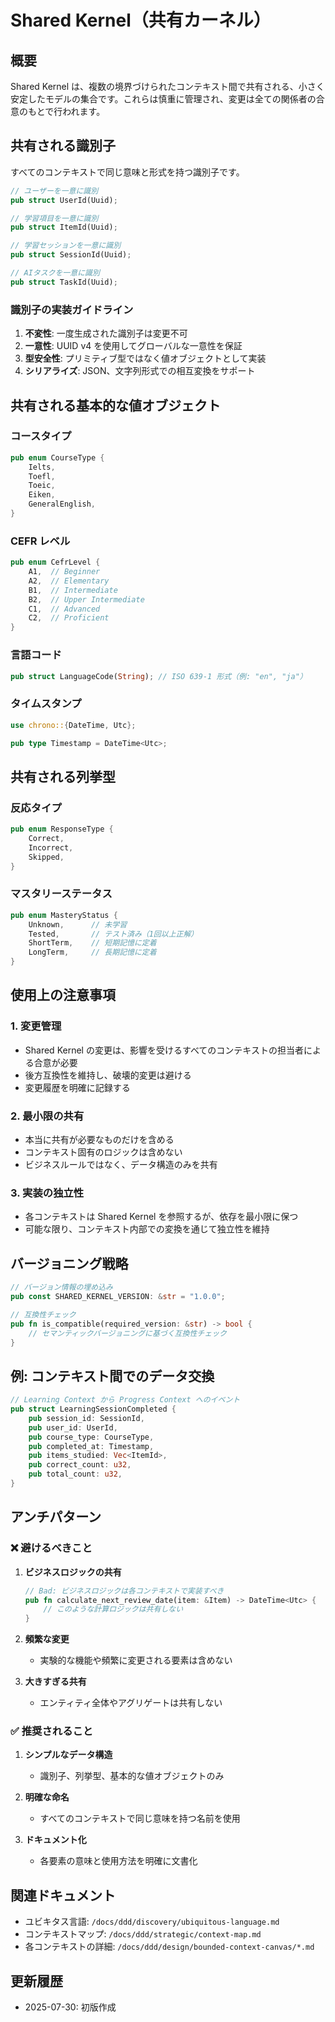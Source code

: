 # Shared Kernel（共有カーネル）

## 概要

Shared Kernel は、複数の境界づけられたコンテキスト間で共有される、小さく安定したモデルの集合です。これらは慎重に管理され、変更は全ての関係者の合意のもとで行われます。

## 共有される識別子

すべてのコンテキストで同じ意味と形式を持つ識別子です。

```rust
// ユーザーを一意に識別
pub struct UserId(Uuid);

// 学習項目を一意に識別
pub struct ItemId(Uuid);

// 学習セッションを一意に識別
pub struct SessionId(Uuid);

// AIタスクを一意に識別
pub struct TaskId(Uuid);
```

### 識別子の実装ガイドライン

1. **不変性**: 一度生成された識別子は変更不可
2. **一意性**: UUID v4 を使用してグローバルな一意性を保証
3. **型安全性**: プリミティブ型ではなく値オブジェクトとして実装
4. **シリアライズ**: JSON、文字列形式での相互変換をサポート

## 共有される基本的な値オブジェクト

### コースタイプ

```rust
pub enum CourseType {
    Ielts,
    Toefl,
    Toeic,
    Eiken,
    GeneralEnglish,
}
```

### CEFR レベル

```rust
pub enum CefrLevel {
    A1,  // Beginner
    A2,  // Elementary
    B1,  // Intermediate
    B2,  // Upper Intermediate
    C1,  // Advanced
    C2,  // Proficient
}
```

### 言語コード

```rust
pub struct LanguageCode(String); // ISO 639-1 形式（例: "en", "ja"）
```

### タイムスタンプ

```rust
use chrono::{DateTime, Utc};

pub type Timestamp = DateTime<Utc>;
```

## 共有される列挙型

### 反応タイプ

```rust
pub enum ResponseType {
    Correct,
    Incorrect,
    Skipped,
}
```

### マスタリーステータス

```rust
pub enum MasteryStatus {
    Unknown,      // 未学習
    Tested,       // テスト済み（1回以上正解）
    ShortTerm,    // 短期記憶に定着
    LongTerm,     // 長期記憶に定着
}
```

## 使用上の注意事項

### 1. 変更管理

- Shared Kernel の変更は、影響を受けるすべてのコンテキストの担当者による合意が必要
- 後方互換性を維持し、破壊的変更は避ける
- 変更履歴を明確に記録する

### 2. 最小限の共有

- 本当に共有が必要なものだけを含める
- コンテキスト固有のロジックは含めない
- ビジネスルールではなく、データ構造のみを共有

### 3. 実装の独立性

- 各コンテキストは Shared Kernel を参照するが、依存を最小限に保つ
- 可能な限り、コンテキスト内部での変換を通じて独立性を維持

## バージョニング戦略

```rust
// バージョン情報の埋め込み
pub const SHARED_KERNEL_VERSION: &str = "1.0.0";

// 互換性チェック
pub fn is_compatible(required_version: &str) -> bool {
    // セマンティックバージョニングに基づく互換性チェック
}
```

## 例: コンテキスト間でのデータ交換

```rust
// Learning Context から Progress Context へのイベント
pub struct LearningSessionCompleted {
    pub session_id: SessionId,
    pub user_id: UserId,
    pub course_type: CourseType,
    pub completed_at: Timestamp,
    pub items_studied: Vec<ItemId>,
    pub correct_count: u32,
    pub total_count: u32,
}
```

## アンチパターン

### ❌ 避けるべきこと

1. **ビジネスロジックの共有**

   ```rust
   // Bad: ビジネスロジックは各コンテキストで実装すべき
   pub fn calculate_next_review_date(item: &Item) -> DateTime<Utc> {
       // このような計算ロジックは共有しない
   }
   ```

2. **頻繁な変更**

   - 実験的な機能や頻繁に変更される要素は含めない

3. **大きすぎる共有**
   - エンティティ全体やアグリゲートは共有しない

### ✅ 推奨されること

1. **シンプルなデータ構造**

   - 識別子、列挙型、基本的な値オブジェクトのみ

2. **明確な命名**

   - すべてのコンテキストで同じ意味を持つ名前を使用

3. **ドキュメント化**
   - 各要素の意味と使用方法を明確に文書化

## 関連ドキュメント

- ユビキタス言語: `/docs/ddd/discovery/ubiquitous-language.md`
- コンテキストマップ: `/docs/ddd/strategic/context-map.md`
- 各コンテキストの詳細: `/docs/ddd/design/bounded-context-canvas/*.md`

## 更新履歴

- 2025-07-30: 初版作成
